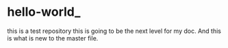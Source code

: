 # hello-world_
this is a test repository
this is going to be the next level for my doc.
And this is what is new to the master file.
